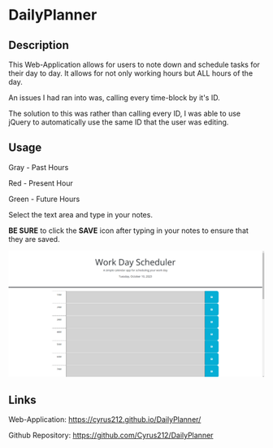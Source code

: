 # DailyPlanner

## Description

This Web-Application allows for users to note down and schedule tasks for their day to day. It allows for not only working hours but ALL hours of the day.

An issues I had ran into was, calling every time-block by it's ID.

The solution to this was rather than calling every ID, I was able to use jQuery to automatically use the same ID that the user was editing.

## Usage
Gray - Past Hours

Red - Present Hour

Green - Future Hours

Select the text area and type in your notes.

**BE SURE** to click the **SAVE** icon after typing in your notes to ensure that they are saved.

![alt text](assets/images/Daily-Planner.png)

## Links

Web-Application: https://cyrus212.github.io/DailyPlanner/

Github Repository: https://github.com/Cyrus212/DailyPlanner